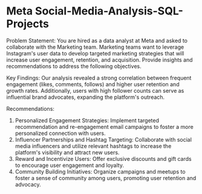 # Meta Social-Media-Analysis-SQL-Projects
Problem Statement: You are hired as a data analyst at Meta and asked to collaborate with the Marketing team. Marketing teams want to leverage Instagram's user data to develop targeted marketing strategies that will increase user engagement, retention, and acquisition. Provide insights and recommendations to address the following objectives.

Key Findings: Our analysis revealed a strong correlation between frequent engagement (likes, comments, follows) and higher user retention and growth rates. Additionally, users with high follower counts can serve as influential brand advocates, expanding the platform's outreach.

Recommendations:

1. Personalized Engagement Strategies: Implement targeted recommendation and re-engagement email campaigns to foster a more personalized connection with users.
2. Influencer Partnerships and Hashtag Targeting: Collaborate with social media influencers and utilize relevant hashtags to increase the platform's visibility and attract new users.
3. Reward and Incentivize Users: Offer exclusive discounts and gift cards to encourage user engagement and loyalty.
4. Community Building Initiatives: Organize campaigns and meetups to foster a sense of community among users, promoting user retention and advocacy.
